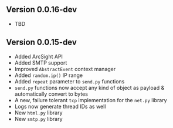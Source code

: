 ## Version 0.0.16-dev
* TBD

## Version 0.0.15-dev
* Added ArcSight API
* Added SMTP support
* Improved `AbstractEvent` context manager
* Added `random.ip()` IP range
* Added `repeat` parameter to `send.py` functions
* `send.py` functions now accept any kind of object as payload & automatically convert to bytes
* A new, failure tolerant `tcp` implementation for the `net.py` library
* Logs now generate thread IDs as well
* New `html.py` library
* New `smtp.py` library